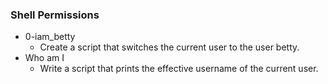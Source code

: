 ### Shell Permissions

- 0-iam_betty
  - Create a script that switches the current user to the user betty.
- Who am I
  - Write a script that prints the effective username of the current user.
